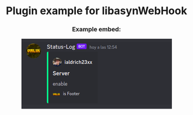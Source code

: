 <h1 align="center">Plugin example for libasynWebHook</h1>
<h3 align="center"> Example embed:</h3>

<p align="center">
    <picture>
        <img align="center" src="embed-example.png" alt="example">
    </picture>
</p>